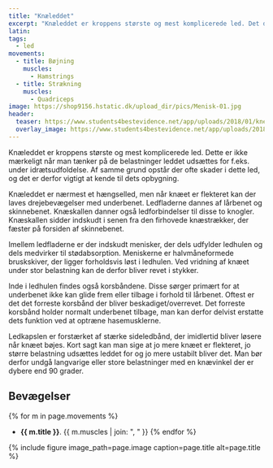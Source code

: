 ```yaml
---
title: "Knæleddet"
excerpt: "Knæleddet er kroppens største og mest komplicerede led. Det danner forbindelse mellem lårbenet (femur),  skinnebenet (tibia) og knæskallen (patella). Knæskallen er  indkapslet i den sene, der går fra lårmusklen ned til skinnebenet."
latin:
tags:
  - led
movements:
  - title: Bøjning
    muscles:
      - Hamstrings
  - title: Strækning
    muscles:
      - Quadriceps
image: https://shop9156.hstatic.dk/upload_dir/pics/Menisk-01.jpg
header:
  teaser: https://www.students4bestevidence.net/app/uploads/2018/01/knee-2253047_1920.jpg
  overlay_image: https://www.students4bestevidence.net/app/uploads/2018/01/knee-2253047_1920.jpg
---
```


Knæleddet er kroppens største og mest komplicerede led. Dette er ikke mærkeligt når man tænker på de belastninger leddet udsættes for f.eks. under idrætsudfoldelse. Af samme grund opstår der ofte skader i dette led, og det er derfor vigtigt at kende til dets opbygning.

Knæleddet er nærmest et hængselled, men når knæet er flekteret kan der laves drejebevægelser med underbenet. Ledfladerne dannes af lårbenet og skinnebenet. Knæskallen danner også ledforbindelser til disse to knogler. Knæskallen sidder indskudt i senen fra den firhovede knæstrækker, der fæster på forsiden af skinnebenet.

Imellem ledfladerne er der indskudt menisker, der dels udfylder ledhulen og dels medvirker til stødabsorption. Meniskerne er halvmåneformede bruskskiver, der ligger forholdsvis løst i ledhulen. Ved vridning af knæet under stor belastning kan de derfor bliver revet i stykker.

Inde i ledhulen findes også korsbåndene. Disse sørger primært for at underbenet ikke kan glide frem eller tilbage i forhold til lårbenet. Oftest er det det forreste korsbånd der bliver beskadiget/overrevet. Det forreste korsbånd holder normalt underbenet tilbage, man kan derfor delvist erstatte dets funktion ved at optræne hasemusklerne.

Ledkapslen er forstærket af stærke sideledbånd, der imidlertid bliver løsere når knæet bøjes. Kort sagt kan man sige at jo mere knæet er flekteret, jo større belastning udsættes leddet for og jo mere ustabilt bliver det. Man bør derfor undgå langvarige eller store belastninger med en knævinkel der er dybere end 90 grader.

## Bevægelser

{% for m in page.movements %}
- **{{ m.title }}**.
  {{ m.muscles | join: ", " }}
{% endfor %}

{% include figure image_path=page.image caption=page.title alt=page.title %}
